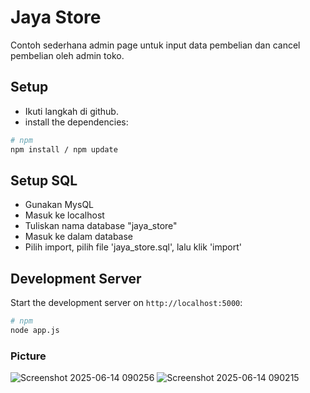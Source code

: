 # Jaya Store

Contoh sederhana admin page untuk input data pembelian dan cancel pembelian oleh admin toko.

## Setup

- Ikuti langkah di github.
- install the dependencies:

```bash
# npm
npm install / npm update
```

## Setup SQL

- Gunakan MysQL
- Masuk ke localhost
- Tuliskan nama database "jaya_store"
- Masuk ke dalam database
- Pilih import, pilih file 'jaya_store.sql', lalu klik 'import' 

## Development Server

Start the development server on `http://localhost:5000`:

```bash
# npm
node app.js
```

### Picture

![Screenshot 2025-06-14 090256](https://github.com/user-attachments/assets/94480a7f-ac30-47b4-9939-7a8241aee079)
![Screenshot 2025-06-14 090215](https://github.com/user-attachments/assets/ee15c5b8-bea3-4e91-a8a7-196fcdaac319)
